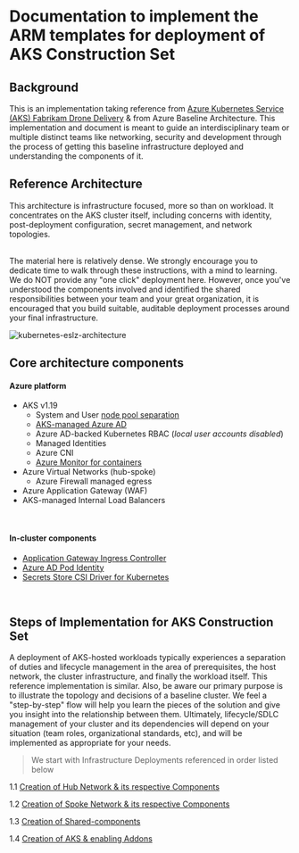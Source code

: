 # Documentation to implement the ARM templates for deployment of AKS Construction Set

## Background

This is an implementation taking reference from [Azure Kubernetes Service (AKS) Fabrikam Drone Delivery](https://github.com/mspnp/aks-fabrikam-dronedelivery) & from Azure Baseline Architecture.
This implementation and document is meant to guide an interdisciplinary team or multiple distinct teams like networking, security and development through the process of getting this  baseline infrastructure deployed and understanding the components of it.

## Reference Architecture
This architecture is infrastructure focused, more so than on workload. It concentrates on the AKS cluster itself, including concerns with identity, post-deployment configuration, secret management, and network topologies.

<br/>
The material here is relatively dense. We strongly encourage you to dedicate time to walk through these instructions, with a mind to learning. We do NOT provide any "one click" deployment here. However, once you've understood the components involved and identified the shared responsibilities between your team and your great organization, it is encouraged that you build suitable, auditable deployment processes around your final infrastructure.

<br/>

![kubernetes-eslz-architecture](https://user-images.githubusercontent.com/50182145/129262042-6652bcac-bb2e-4e7d-a20b-92cc8271b0ec.jpg)

## Core architecture components

#### Azure platform

- AKS v1.19
  - System and User [node pool separation](https://docs.microsoft.com/azure/aks/use-system-pools)
  - [AKS-managed Azure AD](https://docs.microsoft.com/azure/aks/managed-aad)
  - Azure AD-backed Kubernetes RBAC (_local user accounts disabled_)
  - Managed Identities
  - Azure CNI
  - [Azure Monitor for containers](https://docs.microsoft.com/azure/azure-monitor/insights/container-insights-overview)
- Azure Virtual Networks (hub-spoke)
  - Azure Firewall managed egress
- Azure Application Gateway (WAF)
- AKS-managed Internal Load Balancers

<br/>

#### In-cluster components
- [Application Gateway Ingress Controller](https://docs.microsoft.com/en-us/azure/application-gateway/ingress-controller-overview)
- [Azure AD Pod Identity](https://docs.microsoft.com/azure/aks/use-azure-ad-pod-identity)
- [Secrets Store CSI Driver for Kubernetes](https://docs.microsoft.com/azure/aks/csi-secrets-store-driver)

<br/>

## Steps of Implementation for AKS Construction Set


A deployment of AKS-hosted workloads typically experiences a separation of duties and lifecycle management in the area of prerequisites, the host network, the cluster infrastructure, and finally the workload itself. This reference implementation is similar. Also, be aware our primary purpose is to illustrate the topology and decisions of a baseline cluster. We feel a "step-by-step" flow will help you learn the pieces of the solution and give you insight into the relationship between them. Ultimately, lifecycle/SDLC management of your cluster and its dependencies will depend on your situation (team roles, organizational standards, etc), and will be implemented as appropriate for your needs.

>We start with Infrastructure Deployments referenced in order listed below
 
1.1 [Creation of Hub Network & its respective Components](./Infrastructure-Deployment/Hub/README.md)

1.2 [Creation of Spoke Network & its respective Components](./Infrastructure-Deployment/Spoke/README.md)

1.3 [Creation of Shared-components](./Infrastructure-Deployment/Shared-Components/README.md)

1.4 [Creation of AKS & enabling Addons](./AKS-Deployment/README.md)
